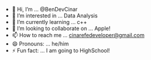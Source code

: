 - 👋 Hi, I’m ... @BenDevCinar
- 👀 I’m interested in ...  Data Analysis
- 🌱 I’m currently learning ... c++
- 💞️ I’m looking to collaborate on ... Apple!
- 📫 How to reach me ... cinarefedeveloper@gmail.com
- 😄 Pronouns: ... he/him
- ⚡ Fun fact: ... I am going to HighSchool!



